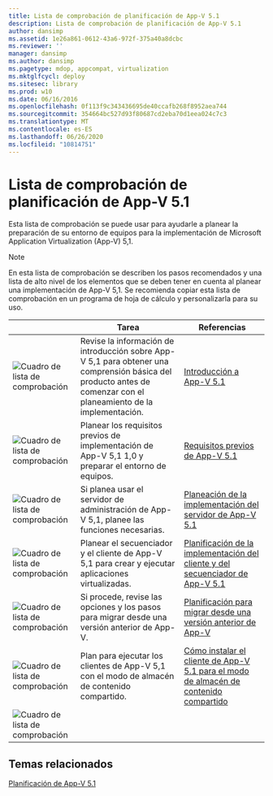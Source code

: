 ```yaml
---
title: Lista de comprobación de planificación de App-V 5.1
description: Lista de comprobación de planificación de App-V 5.1
author: dansimp
ms.assetid: 1e26a861-0612-43a6-972f-375a40a8dcbc
ms.reviewer: ''
manager: dansimp
ms.author: dansimp
ms.pagetype: mdop, appcompat, virtualization
ms.mktglfcycl: deploy
ms.sitesec: library
ms.prod: w10
ms.date: 06/16/2016
ms.openlocfilehash: 0f113f9c343436695de40ccafb268f8952aea744
ms.sourcegitcommit: 354664bc527d93f80687cd2eba70d1eea024c7c3
ms.translationtype: MT
ms.contentlocale: es-ES
ms.lasthandoff: 06/26/2020
ms.locfileid: "10814751"
---
```

# Lista de comprobación de planificación de App-V 5.1

Esta lista de comprobación se puede usar para ayudarle a planear la preparación de su entorno de equipos para la implementación de Microsoft Application Virtualization (App-V) 5,1.

> [!NOTE]
> En esta lista de comprobación se describen los pasos recomendados y una lista de alto nivel de los elementos que se deben tener en cuenta al planear una implementación de App-V 5,1. Se recomienda copiar esta lista de comprobación en un programa de hoja de cálculo y personalizarla para su uso.

| |Tarea |Referencias |
|-|-|-|
|![Cuadro de lista de comprobación](images/checklistbox.gif) |Revise la información de introducción sobre App-V 5,1 para obtener una comprensión básica del producto antes de comenzar con el planeamiento de la implementación.|[Introducción a App-V 5.1](getting-started-with-app-v-51.md)|
|![Cuadro de lista de comprobación](images/checklistbox.gif) |Planear los requisitos previos de implementación de App-V 5,1 1,0 y preparar el entorno de equipos.|[Requisitos previos de App-V 5.1](app-v-51-prerequisites.md)|
|![Cuadro de lista de comprobación](images/checklistbox.gif) |Si planea usar el servidor de administración de App-V 5,1, planee las funciones necesarias.|[Planeación de la implementación del servidor de App-V 5.1](planning-for-the-app-v-51-server-deployment.md)|
|![Cuadro de lista de comprobación](images/checklistbox.gif) |Planear el secuenciador y el cliente de App-V 5,1 para crear y ejecutar aplicaciones virtualizadas.|[Planificación de la implementación del cliente y del secuenciador de App-V 5.1](planning-for-the-app-v-51-sequencer-and-client-deployment.md)|
|![Cuadro de lista de comprobación](images/checklistbox.gif) |Si procede, revise las opciones y los pasos para migrar desde una versión anterior de App-V.|[Planificación para migrar desde una versión anterior de App-V](planning-for-migrating-from-a-previous-version-of-app-v51.md)|
|![Cuadro de lista de comprobación](images/checklistbox.gif) |Plan para ejecutar los clientes de App-V 5,1 con el modo de almacén de contenido compartido.|[Cómo instalar el cliente de App-V 5.1 para el modo de almacén de contenido compartido](how-to-install-the-app-v-51-client-for-shared-content-store-mode.md)|
|![Cuadro de lista de comprobación](images/checklistbox.gif) |         |         |

## Temas relacionados

[Planificación de App-V 5.1](planning-for-app-v-51.md)

